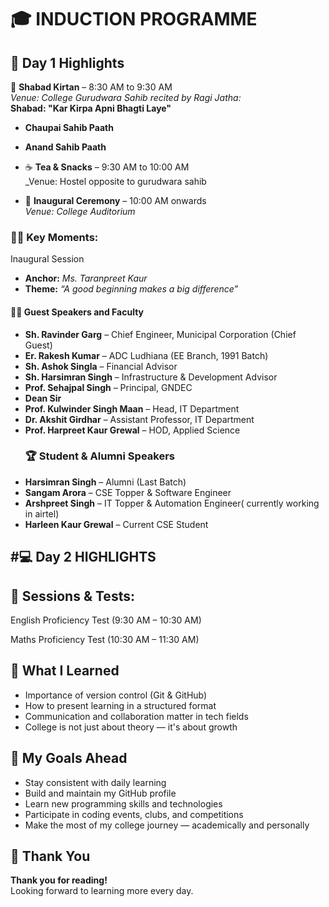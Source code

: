 # 🎓 INDUCTION PROGRAMME

## 📅 Day 1 Highlights
 🛐 **Shabad Kirtan** – 8:30 AM to 9:30 AM  
  _Venue: College Gurudwara Sahib_
  _recited by Ragi Jatha:_  
  **Shabad: "Kar Kirpa Apni Bhagti Laye"**
  - **Chaupai Sahib Paath**  
  - **Anand Sahib Paath**  
    
- ☕ **Tea & Snacks** – 9:30 AM to 10:00 AM  
  _Venue: Hostel opposite to gurudwara sahib

- 🎤 **Inaugural Ceremony** – 10:00 AM onwards  
  _Venue: College Auditorium_
  
### 👨‍🏫 Key Moments:
 Inaugural Session
- **Anchor:** *Ms. Taranpreet Kaur*
- **Theme:** *“A good beginning makes a big difference”*

#### 🧑‍🏫 Guest Speakers and Faculty
- **Sh. Ravinder Garg** – Chief Engineer, Municipal Corporation (Chief Guest)
- **Er. Rakesh Kumar** – ADC Ludhiana (EE Branch, 1991 Batch)
- **Sh. Ashok Singla** – Financial Advisor
- **Sh. Harsimran Singh** – Infrastructure & Development Advisor
- **Prof. Sehajpal Singh** – Principal, GNDEC
- **Dean Sir**
- **Prof. Kulwinder Singh Maan** – Head, IT Department
- **Dr. Akshit Girdhar** – Assistant Professor, IT Department
- **Prof. Harpreet Kaur Grewal** – HOD, Applied Science
  ### 🏆 Student & Alumni Speakers
- **Harsimran Singh** – Alumni (Last Batch)
- **Sangam Arora** – CSE Topper & Software Engineer
- **Arshpreet Singh** – IT Topper & Automation Engineer( currently working in airtel)
- **Harleen Kaur Grewal** – Current CSE Student



## #💻 Day 2 HIGHLIGHTS
## 🧠 Sessions & Tests:
English Proficiency Test (9:30 AM – 10:30 AM)

Maths Proficiency Test (10:30 AM – 11:30 AM)




## 🚀 What I Learned
- Importance of version control (Git & GitHub)  
- How to present learning in a structured format  
- Communication and collaboration matter in tech fields  
- College is not just about theory — it's about growth

## 🎯 My Goals Ahead
- Stay consistent with daily learning  
- Build and maintain my GitHub profile  
- Learn new programming skills and technologies  
- Participate in coding events, clubs, and competitions  
- Make the most of my college journey — academically and personally

## 🙏 Thank You
**Thank you for reading!**  
Looking forward to learning more every day.

